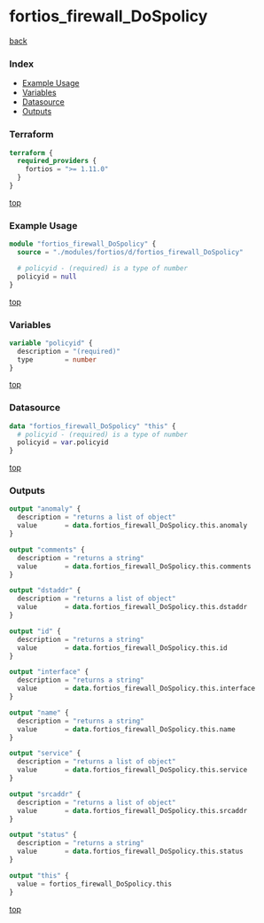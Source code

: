 # fortios_firewall_DoSpolicy

[back](../fortios.md)

### Index

- [Example Usage](#example-usage)
- [Variables](#variables)
- [Datasource](#datasource)
- [Outputs](#outputs)

### Terraform

```terraform
terraform {
  required_providers {
    fortios = ">= 1.11.0"
  }
}
```

[top](#index)

### Example Usage

```terraform
module "fortios_firewall_DoSpolicy" {
  source = "./modules/fortios/d/fortios_firewall_DoSpolicy"

  # policyid - (required) is a type of number
  policyid = null
}
```

[top](#index)

### Variables

```terraform
variable "policyid" {
  description = "(required)"
  type        = number
}
```

[top](#index)

### Datasource

```terraform
data "fortios_firewall_DoSpolicy" "this" {
  # policyid - (required) is a type of number
  policyid = var.policyid
}
```

[top](#index)

### Outputs

```terraform
output "anomaly" {
  description = "returns a list of object"
  value       = data.fortios_firewall_DoSpolicy.this.anomaly
}

output "comments" {
  description = "returns a string"
  value       = data.fortios_firewall_DoSpolicy.this.comments
}

output "dstaddr" {
  description = "returns a list of object"
  value       = data.fortios_firewall_DoSpolicy.this.dstaddr
}

output "id" {
  description = "returns a string"
  value       = data.fortios_firewall_DoSpolicy.this.id
}

output "interface" {
  description = "returns a string"
  value       = data.fortios_firewall_DoSpolicy.this.interface
}

output "name" {
  description = "returns a string"
  value       = data.fortios_firewall_DoSpolicy.this.name
}

output "service" {
  description = "returns a list of object"
  value       = data.fortios_firewall_DoSpolicy.this.service
}

output "srcaddr" {
  description = "returns a list of object"
  value       = data.fortios_firewall_DoSpolicy.this.srcaddr
}

output "status" {
  description = "returns a string"
  value       = data.fortios_firewall_DoSpolicy.this.status
}

output "this" {
  value = fortios_firewall_DoSpolicy.this
}
```

[top](#index)